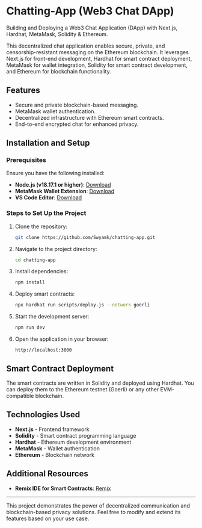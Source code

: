 # Chatting-App (Web3 Chat DApp)

Building and Deploying a Web3 Chat Application (DApp) with Next.js, Hardhat, MetaMask, Solidity & Ethereum.

This decentralized chat application enables secure, private, and censorship-resistant messaging on the Ethereum blockchain. It leverages Next.js for front-end development, Hardhat for smart contract deployment, MetaMask for wallet integration, Solidity for smart contract development, and Ethereum for blockchain functionality.

## Features
- Secure and private blockchain-based messaging.
- MetaMask wallet authentication.
- Decentralized infrastructure with Ethereum smart contracts.
- End-to-end encrypted chat for enhanced privacy.

## Installation and Setup

### Prerequisites
Ensure you have the following installed:
- **Node.js (v18.17.1 or higher)**: [Download](https://nodejs.org/en/download)
- **MetaMask Wallet Extension**: [Download](https://metamask.io/)
- **VS Code Editor**: [Download](https://code.visualstudio.com/download)

### Steps to Set Up the Project
1. Clone the repository:
   ```bash
   git clone https://github.com/Swyamk/chatting-app.git
   ```
2. Navigate to the project directory:
   ```bash
   cd chatting-app
   ```
3. Install dependencies:
   ```bash
   npm install
   ```
4. Deploy smart contracts:
   ```bash
   npx hardhat run scripts/deploy.js --network goerli
   ```
5. Start the development server:
   ```bash
   npm run dev
   ```
6. Open the application in your browser:
   ```
   http://localhost:3000
   ```

## Smart Contract Deployment
The smart contracts are written in Solidity and deployed using Hardhat. You can deploy them to the Ethereum testnet (Goerli) or any other EVM-compatible blockchain.

## Technologies Used
- **Next.js** - Frontend framework
- **Solidity** - Smart contract programming language
- **Hardhat** - Ethereum development environment
- **MetaMask** - Wallet authentication
- **Ethereum** - Blockchain network

## Additional Resources
- **Remix IDE for Smart Contracts**: [Remix](https://remix-project.org)

---
This project demonstrates the power of decentralized communication and blockchain-based privacy solutions. Feel free to modify and extend its features based on your use case.

